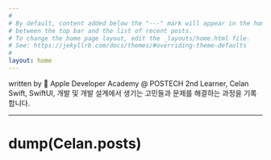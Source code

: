 ```yaml
---
#
# By default, content added below the "---" mark will appear in the home page
# between the top bar and the list of recent posts.
# To change the home page layout, edit the _layouts/home.html file.
# See: https://jekyllrb.com/docs/themes/#overriding-theme-defaults
#
layout: home
---
```


written by  Apple Developer Academy @ POSTECH 2nd Learner, Celan
Swift, SwiftUI, 개발 및 개발 설계에서 생기는 고민들과 문제를 해결하는 과정을 기록합니다.

---

# dump(Celan.posts)
